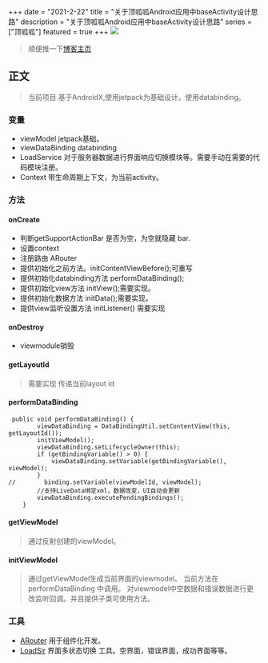 +++
date = "2021-2-22"
title = "关于顶呱呱Android应用中baseActivity设计思路"
description = "关于顶呱呱Android应用中baseActivity设计思路"
series = ["顶呱呱"]
featured = true
+++
![](https://gitee.com/lalalaxiaowifi/pictures/raw/master/image/%E6%97%A5%E5%B8%B8%E6%90%AC%E7%A0%96%E5%A4%B4.png)
> 顺便推一下[博客主页](http://lalalaxiaowifi.gitee.io/pictures/) 
## 正文
> 当前项目 基于AndroidX,使用jetpack为基础设计。使用databinding。
### 变量
* viewModel jetpack基础。
* viewDataBinding databinding
* LoadService 对于服务器数据进行界面响应切换模块等。需要手动在需要的代码模块注册。
* Context  带生命周期上下文，为当前activity。

### 方法
#### onCreate
* 判断getSupportActionBar 是否为空，为空就隐藏 bar.
* 设置context
* 注册路由 ARouter
* 提供初始化之前方法。initContentViewBefore();可重写
* 提供初始化databinding方法 performDataBinding();
* 提供初始化view方法 initView();需要实现。
* 提供初始化数据方法 initData();需要实现。
* 提供view监听设置方法 initListener() 需要实现
#### onDestroy
* viewmodule销毁
#### getLayoutId
> 需要实现 传递当前layout id
#### performDataBinding
````aidl
 public void performDataBinding() {
        viewDataBinding = DataBindingUtil.setContentView(this, getLayoutId());
        initViewModel();
        viewDataBinding.setLifecycleOwner(this);
        if (getBindingVariable() > 0) {
            viewDataBinding.setVariable(getBindingVariable(), viewModel);
        }
//        binding.setVariable(viewModelId, viewModel);
        //支持LiveData绑定xml，数据改变，UI自动会更新
        viewDataBinding.executePendingBindings();
    }
````
#### getViewModel 
> 通过反射创建的viewModel。
#### initViewModel
> 通过getViewModel生成当前界面的viewmodel。
> 当前方法在performDataBinding 中调用。
> 对viewmodel中空数据和错误数据进行更改监听回调。并且提供子类可使用方法。


### 工具
* [ARouter](https://github.com/alibaba/ARouter/blob/master/README_CN.md) 用于组件化开发。
* [LoadSir](https://github.com/KingJA/LoadSir) 界面多状态切换 工具。空界面，错误界面，成功界面等等。


